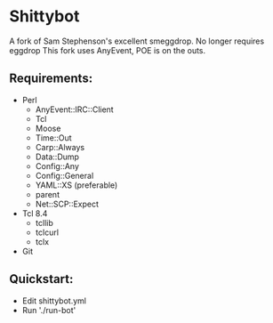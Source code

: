 Shittybot
=========
A fork of Sam Stephenson's excellent smeggdrop.
No longer requires eggdrop
This fork uses AnyEvent, POE is on the outs.


Requirements:
------------
- Perl
  - AnyEvent::IRC::Client
  - Tcl
  - Moose
  - Time::Out
  - Carp::Always
  - Data::Dump
  - Config::Any
  - Config::General
  - YAML::XS (preferable)
  - parent
  - Net::SCP::Expect
- Tcl 8.4
  - tcllib
  - tclcurl
  - tclx
- Git

Quickstart:
----------
- Edit shittybot.yml
- Run './run-bot'
